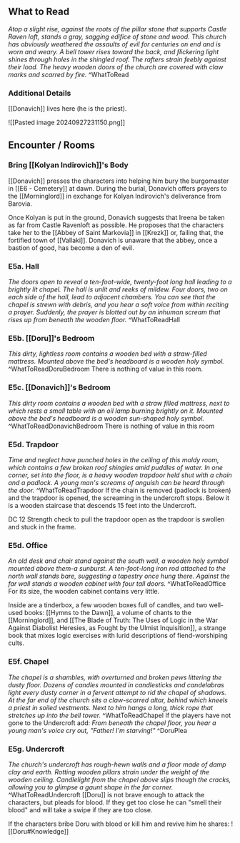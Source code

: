 ## What to Read
*Atop a slight rise, against the roots of the pillar stone that supports Castle Raven loft, stands a gray, sagging edifice of stone and wood. This church has obviously weathered the assaults of evil for centuries on end and is worn and weary. A bell tower rises toward the back, and flickering light shines through holes in the shingled roof. The rafters strain feebly against their load. The heavy wooden doors of the church are covered with claw marks and scarred by fire.*
^WhatToRead
### Additional Details

[[Donavich]] lives here (he is the priest).

![[Pasted image 20240927231150.png]]
## Encounter / Rooms

### Bring [[Kolyan lndirovich]]'s Body
[[Donavich]] presses the characters into helping him bury the burgomaster in [[E6 - Cemetery]] at dawn.  During the burial, Donavich offers prayers to the [[Morninglord]] in exchange for Kolyan Indirovich's deliverance from Barovia.

Once Kolyan is put in the ground, Donavich suggests that Ireena be taken as far from Castle Ravenloft as possible. He proposes that the characters take her to the [[Abbey of Saint Markovia]] in [[Krezk]] or, failing that, the fortified town of [[Vallaki]]. Donavich is unaware that the abbey, once a  bastion of good, has become a den of evil.

### E5a. Hall
*The doors open to reveal a ten-foot-wide, twenty-foot long hall leading to a brightly lit chapel. The hall is unlit and reeks of mildew. Four doors, two on each side of the hall, lead to adjacent chambers. You can see that the chapel is strewn with debris, and you hear a soft voice from within reciting a prayer. Suddenly, the prayer is blotted out by an inhuman scream that rises up from beneath the wooden floor.*
^WhatToReadHall

### E5b. [[Doru]]'s Bedroom
*This dirty, lightless room contains a wooden bed with a straw-filled mattress. Mounted above the bed's headboard is a wooden holy symbol.*
^WhatToReadDoruBedroom
There is nothing of value in this room. 

### E5c. [[Donavich]]'s Bedroom
*This dirty room contains a wooden bed with a straw filled mattress, next to which rests a small table with an oil lamp burning brightly on it. Mounted above the bed's headboard is a wooden sun-shaped holy symbol.*
^WhatToReadDonavichBedroom
There is nothing of value in this room

### E5d. Trapdoor
*Time and neglect have punched holes in the ceiling of this moldy room, which contains a few broken roof shingles amid puddles of water. In one corner, set into the floor, is a heavy wooden trapdoor held shut with a chain and a padlock. A young man's screams of anguish can be heard through the door.*
^WhatToReadTrapdoor
If the chain is removed (padlock is broken) and the trapdoor is opened, the screaming in the undercroft stops. Below it is a wooden staircase that descends 15 feet into the Undercroft.

DC 12 Strength check to pull the trapdoor open as the trapdoor is swollen and stuck in the frame. 

### E5d. Office
*An old desk and chair stand against the south wall, a wooden holy symbol mounted above them-a sunburst. A ten-foot-long iron rod attached to the north wall stands bare, suggesting a tapestry once hung there. Against the far wall stands a wooden cabinet with four tall doors.*
^WhatToReadOffice
For its size, the wooden cabinet contains very little.

Inside are a tinderbox, a few wooden boxes full of candles, and two well-used books: [[Hymns to the Dawn]], a volume of chants to the [[Morninglord]], and [[The Blade of Truth: The Uses of Logic in the War Against Diabolist Heresies, as Fought by the Ulmist Inquisition]], a strange book that mixes logic exercises with lurid descriptions of fiend-worshiping cults.

### E5f. Chapel
*The chapel is a shambles, with overturned and broken pews littering the dusty floor. Dozens of candles mounted in candlesticks and candelabras light every dusty corner in a fervent attempt to rid the chapel of shadows. At the far end of the church sits a claw-scarred altar, behind which kneels a priest in soiled vestments. Next to him hangs a long, thick rope that stretches up into the bell tower.*
^WhatToReadChapel
If the players have not gone to the Undercroft add:
*From beneath the chapel floor, you hear a young man's voice cry out, "Father! I'm starving!"*
^DoruPlea

### E5g. Undercroft
*The church's undercroft has rough-hewn walls and a floor made of damp clay and earth. Rotting wooden pillars strain under the weight of the wooden ceiling. Candlelight from the chapel above slips though the cracks, allowing you to glimpse a gaunt shape in the far corner.*
^WhatToReadUndercroft
[[Doru]] is not brave enough to attack the characters, but pleads for blood. If they get too close he can "smell their blood" and will take a swipe if they are too close. 

If the characters bribe Doru with blood or kill him and revive him he shares: ![[Doru#Knowledge]]
